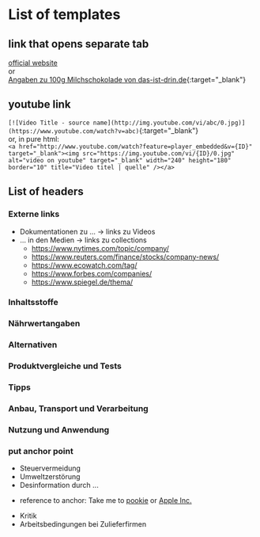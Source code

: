 # List of templates

## link that opens separate tab
<a target="_blank" href="http://www.something.org/">official website</a>   
or   
[Angaben zu 100g Milchschokolade von das-ist-drin.de](http://das-ist-drin.de/Milka-Alpenmilch-100-g--416351/){:target="_blank"}   

## youtube link
`[![Video Title - source name](http://img.youtube.com/vi/abc/0.jpg)](https://www.youtube.com/watch?v=abc)`{:target="_blank"}   
or, in pure html:   
`<a href="http://www.youtube.com/watch?feature=player_embedded&v={ID}" target="_blank"><img src="https://img.youtube.com/vi/{ID}/0.jpg" alt="video on youtube" target="_blank" width="240" height="180" border="10" title="Video titel | quelle" /></a>`

## List of headers
### Externe links
* Dokumentationen zu ... -> links zu Videos
* ... in den Medien -> links zu collections
  * https://www.nytimes.com/topic/company/
  * https://www.reuters.com/finance/stocks/company-news/
  * https://www.ecowatch.com/tag/
  * https://www.forbes.com/companies/
  * https://www.spiegel.de/thema/

### Inhaltsstoffe
### Nährwertangaben
### Alternativen
### Produktvergleiche und Tests
### Tipps
### Anbau, Transport und Verarbeitung
### Nutzung und Anwendung

### put anchor point
* <a name="steuervermeidung">Steuervermeidung</a>
* <a name="umweltzerstoerung">Umweltzerstörung</a>
* <a name="desinformation">Desinformation durch ...</a>

+ reference to anchor:
Take me to [pookie](#pookie)
or
<a href="../konzerne/apple_inc#steuervermeidung">Apple Inc.</a>

* Kritik
* Arbeitsbedingungen bei Zulieferfirmen
